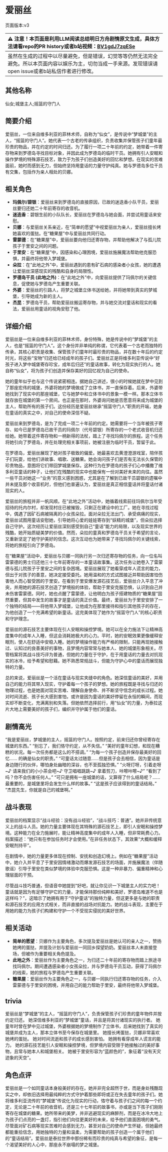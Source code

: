 # 爱丽丝
页面版本:v3
 

| :warning: 注意！本页面是利用LLM阅读总结明日方舟剧情原文生成，具体方法请看repo的PR history或者b站视频：[BV1gdJ7zqESe](https://www.bilibili.com/video/BV1gdJ7zqESe/)         |
|:----------------------------|
| 虽然在生成的过程中以尽量避免，但是错误，幻觉等等仍然无法完全避免。所以本页面内容以娱乐为主，切勿当成一手来源。发现错误请open issue或者b站私信作者进行修改。|



## 其他名称
仙女;城堡主人;摇篮的守门人
## 简要介绍
爱丽丝，一位来自维多利亚的菲林术师，自称为“仙女”，是传说中“梦城堡”的主人，“摇篮的守门人”。她代表一个古老的传承组织，负责收集并保管孩子们童年最珍贵的物品，并在约定的时间归还。为了履行一项二十年前的约定，她带着一件寄存物来到罗德岛寻找目标对象，并因此成为罗德岛的临时干员。她拥有引人安眠和操作梦境的特殊源石技艺，致力于为孩子们创造美好的回忆和梦想。在现实的苦难面前，她时而感到无力，但始终坚持用童话的力量守护纯真。她与罗德岛多位干员有交集，包括作为亲人相处的贝娜。
## 相关角色
-   **玛佩尔/碧银**：爱丽丝来到罗德岛的直接原因，已故的迷迭香小队干员，爱丽丝要归还她二十年前寄存的收音机。
-   **迷迭香**：碧银生前的小队队长，爱丽丝在罗德岛与她会面，并尝试用童话来安慰。
-   **贝娜**：与爱丽丝关系亲近，在“简单的愿望”中视爱丽丝为亲人，爱丽丝擅长烤她喜欢的蛋挞。在“糖果屋”中与爱丽丝共同行动。
-   **雷蒙德**：在“糖果屋”中，爱丽丝要向他归还寄存物，并帮助他解决了与孤儿院孩子于里安之间的问题。
-   **于里安**：在“糖果屋”中，因感染和心理困境，爱丽丝施展魔法帮助他克服恐惧，并最终将他带入梦城堡。
-   **朵拉**：在“此地之外”中，爱丽丝遇到的患有矿石病的感染者小女孩，她的遭遇让爱丽丝深感现实的残酷和自身的局限性。
-   **罗德岛干员 (此地之外)**：在“此地之外”中，向爱丽丝提供了玛佩尔的关键信息，促使她与罗德岛产生重要关联。
-   **外婆**：爱丽丝的引路人，将梦之城堡立体书送给她，并将她带到真实的梦城堡，引导她成为新的主人。
-   **杰昆**：罗德岛干员，帮助爱丽丝搬运寄存物，并与她交流对童话和现实的看法，爱丽丝用童话的视角安慰了他。
## 详细介绍
爱丽丝是一位来自维多利亚的菲林术师，身份特殊，她是传说中的“梦城堡”的主人，也是“摇篮的守门人”。这个身份并非单纯的称谓，它代表着一个古老而独特的传承，其核心职责是收集、保管孩子们童年时最珍贵的物品，并在数十年后的约定时光，将这些“宝物”归还给已经成年的孩子们。爱丽丝正是将维多利亚传说中“好孩子进入梦中城堡寄存珍宝，成年后归还”的童话故事，转化为现实执行的人。她自称“仙女”，将为孩子们创造并保存美好的回忆视为自己的使命。

她的童年似乎也与这个传说紧密相连。据她自己讲述，很小的时候她就在梦中见到了那座宏伟的城堡，外婆将她的梦境做成了立体书，并一直保存着。后来，外婆带她找到了现实中的那座城堡，它与她梦中和立体书中的景象一模一样。那本立体书就存放在城堡的第一个房间。也正是在那时，外婆询问她是否愿意将来成为城堡的主人，帮助所有的孩子们。这份经历是爱丽丝继承“摇篮守门人”职责的开端，她身在童话的真实之中，对自己的使命深信不疑。

爱丽丝来到罗德岛，是为了完成一项二十年前的约定。她需要将一个当年被孩子寄存、如今已是罗德岛已故干员的玛佩尔（代号碧银）所寄存的一个老式收音机归还给她。她带着这件寄存物和一柄新得的法杖，踏上了寻找玛佩尔的旅程。这个任务将她引向了罗德岛，并在处理完相关事项前，她被注册为临时干员，暂留于此。

在罗德岛，爱丽丝展现了她对孩子极致的偏爱。她最喜欢去黄澄澄游戏室，陪伴孩子们玩耍，给他们讲故事、唱歌、送糖果。她会询问孩子们是否有无法长久保管的珍贵物品，意图将它们带回梦城堡保存。这种行为在罗德岛的孩子们心中播撒了维多利亚童话的种子，让他们在残酷的现实中也能保有一份对美好未来的向往。虽然一些干员对她这一“业务”的意义感到困惑，尤其是在了解到已故干员碧银的遗嘱中并未提及那个收音机时，但他们也普遍认为，爱丽丝是真正相信童话并将童话付诸现实的人。

爱丽丝的旅程并非一帆风顺。在“此地之外”活动中，她循着线索前往玛佩尔当年受招待的托内尔村，却发现村庄已被摧毁，只剩正在建设中的工厂。她在寻找过程中，偶遇了因矿石病被隔离的小女孩朵拉。面对朵拉无法出门、承受病痛的现实，爱丽丝试图用童话安慰她，引导她将心爱的娃娃寄存到“妖精的城堡”，但朵拉选择自己守护。这次经历让爱丽丝深刻感受到自己“童话”能力的局限，以及现实世界的残酷，她开始质疑美梦的价值。然而，朵拉的童真和罗德岛干员关于希望的言论，又重新坚定了她守护美好的信念。这次互动也为她带来了寻找玛佩尔的关键线索，将她的旅程引向了罗德岛。

在“糖果屋”活动中，爱丽丝与贝娜一同执行另一次归还寄存物的任务，向一位名叫雷蒙德的男士归还他三十七年前寄存的一本童话故事集。这次任务让她卷入了雷蒙德与孤儿院孩子于里安之间的复杂困境。爱丽丝展现了她看穿成年人谎言的能力，但出于对孩子的善意，她决定接受委托。她用温和的方式试图接近并帮助因害怕伤害他人而心智受困的于里安。在看到于里安爆发源石技艺后，爱丽丝介入平息了冲突，并用她的源石技艺创造了梦境般的体验，帮助于里安克服恐惧，认识到自己并未伤害雷蒙德。同时，她也点醒了雷蒙德，让他明白为孩子搭建物质的“糖果屋”固然重要，但其中发生的故事才是童话的真正价值。最终，爱丽丝为于里安安排了一个独特的结局——将他带入梦城堡，让他成为在那里接待和指引其他孩子的存在，为他创造了一个充满希望的新童话。这完美体现了她作为“摇篮守门人”的核心职责和守护理念。

爱丽丝的源石技艺主要体现在引人安眠和操控梦境。她可以在全力施法下让精神高度集中的成年人入睡，但这会消耗她极大的心力。平时，她的安眠效果更像缓释安眠剂，使人在舒适中安稳入睡。她的梦境操作能力有严格的限制，只能再现她接触过、认知过的良善美好的事物，且梦境内容常常与她本人、她的城堡形象相关。尽管档案将其战斗技巧评为普通，但她的力量在于守护，在于用童话的力量去对抗现实的冰冷，给予希望和慰藉。她不熟悉常规战斗，但能为守护心中的童话而展现独特的力量。

总的来说，爱丽丝是一个活在童话与现实夹缝中的角色。她深信童话的美好，并用自己的能力将其带入现实，守护着每一个孩子的梦想。她的旅程既是寻找与归还的物理过程，也是她面对现实苦难、理解自身使命、并不断坚守信念的成长过程。她对时间流逝、孩子长大感到害怕，或许是因为童话的美好停留在永恒的瞬间，而现实却不断变化，充满离别和失落。但她依然选择前行，用“仙女”的力量，为泰拉这片大地上需要美好的孩子们，编织并守护属于他们的童话。
## 剧情高光
“我是爱丽丝，梦城堡的主人，摇篮的守门人。按照约定，前来归还你曾经寄存在城堡的东西。”
“别忘了，我们恪守约定，从不失信。”
“美好的童年幻想，和现在糟糕的状况。每一次任务都是这么的不搭调。”
“为每一个孩子创造并保存最美好的回忆...... 的确是仙女的职责。”
“可童话太过随意......但是孩子会去相信，因为童话是身边随行的伙伴，哪怕身处幽暗的深谷，也不至孤独恐惧。”
“火呀灯呀，引着走呀~♪ 请来我们的小小茶会吧~♪ 守卫唱唱跳跳~♪ 拿着剪刀，咔嚓咔嚓~♪”
“看到了吗？你不会伤害任何人。”
“可只是拥有一座城堡的话，又算得了什么结局呢？...... 最重要的，是城堡里将会发生什么样的故事。”
“这是孩子应该得到的童话结局。”
“杰昆先生，你就是自己的城堡啊。”
## 战斗表现
爱丽丝的档案显示“战斗经验：没有战斗经验”，“战斗技巧：普通”。她并非传统意义上的战斗人员。她的力量主要体现在其特殊的源石技艺上，即引人安眠和操控梦境。这种能力在全力施展时，能让精神高度集中的成年人入睡，但非常耗费心力。档案描述：“她只有在参加任务时才会使用。”在非任务状态下，其效果“大概和缓释安眠剂持平”。

在剧情中，她的力量更多体现在控制、安抚和创造幻境上。例如在“糖果屋”活动中，她介入并平息了于里安因情绪激动而爆发源石技艺的场面，并施展魔法（伴随歌谣）引导于里安在类似梦境的体验中克服恐惧。这是一种非暴力、偏重精神和心理层面的干预。

尽管战斗技巧普通，但语音中她提到“好吧，就让你见识一下城堡主人的实力吧！童话就是因为有足够守护它的力量，才能保持那份纯粹和美好，罗德岛难道不也是这样吗？”，这暗示了她拥有用于“守护童话”的独特力量，但这更多是与她的职责和源石技艺的应用方式相关，而非直接的战场对抗能力。她的战斗表现，主要在于用她的能力为孩子们构建和守护一个不受现实侵扰的美好世界。
## 相关活动
-   **简单的愿望**：贝娜作为主要角色，多次提及爱丽丝是她认可的亲人之一，赞扬她烤的蛋挞，并提及计划与爱丽丝一同回乡探望奶奶。爱丽丝本人未直接登场，但被作为重要相关角色提及。
-   **此地之外**：爱丽丝作为主要角色之一，为归还二十年前的寄存物而踏上旅途寻找玛佩尔。期间遭遇感染者小女孩朵拉，并与罗德岛干员互动，获得了玛佩尔的线索，她的旅程与罗德岛产生重要关联。
-   **糖果屋**：爱丽丝作为主要角色之一，与贝娜一同执行归还寄存物的任务，介入雷蒙德与于里安的困境，并用自己的能力帮助于里安，最终将他带入梦城堡。
## trivia
爱丽丝是“梦城堡”的主人，“摇篮的守门人”，负责保管孩子们珍贵的童年物件并按约定归还。
她深信维多利亚的“梦城堡”童话，并且是将其付诸现实的执行者。
她童年时曾在梦中见过城堡，外婆根据她的梦境制作了立体书，后来她找到了真实的城堡并成为主人，那本立体书至今保存在城堡里。
她擅长烤蛋挞，贝娜非常喜欢她烤的蛋挞。
她对时间流逝和孩子的成长感到害怕。
她拥有看穿成年人谎言的能力。
她的源石技艺能引人安眠和操控梦境，但梦境内容受限于她接触过的美好事物，且常与她本人和城堡相关。
她被于里安形容为“蓝颜色的”，象征着“没有天灾迹象的天空”。
## 角色点评
爱丽丝是一个如同童话本身般美好的存在。她并非完全超然于世，而是身处残酷现实之中，却依旧选择用最纯粹的方式守护着那些即将或正在失去童年的孩子们。她将维多利亚流传的“梦城堡”传说化为现实的行动，恪守着与孩子们之间的每一个约定，无论是二十年前的收音机，还是三十七年前的故事书，亦或是当下孩子们刚刚寄存在城堡的糖果。她所带来的美梦，并非逃避现实的麻醉剂，而是在冰冷大地上为孩子们点亮的一盏灯，指引他们向往更美好的未来，给予他们直面困境的勇气。尽管面对矿石病等现实苦难时会感到无力，甚至对自己的使命产生怀疑，但她最终都能重拾信念，用她独特的力量和温柔，为需要帮助的孩子创造一个属于他们的“童话结局”。爱丽丝是泰拉世界中那份稀有而珍贵的纯真与希望的象征，是每一个渴望美好的人心中，那座永不崩塌的梦之城堡。
